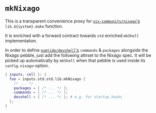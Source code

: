 # `mkNixago`

This is a transparent convenience proxy for [`nix-community/nixago`'s][nixago] `lib.${system}.make` function.

It is enriched with a forward contract towards `std` enriched `mkShell` implementation.

In order to define [`numtide/devshell`'s][numtide-devshell] `commands` & `packages` alongside the Nixago pebble,
just add the following attrset to the Nixago spec. It will be picked up automatically by `mkShell` when that pebble
is used inside its `config.nixago`-option.

```nix
{ inputs, cell }: {
  foo = inputs.std.std.lib.mkNixago {
    /* ... */
    packages = [ /* ... */ ];
    commands = [ /* ... */ ];
    devshell = { /* ... */ }; # e.g. for startup hooks
  };
}
```

[nixago]: https://github.com/nix-community/nixago
[numtide-devshell]: https://github.com/numtide/devshell
